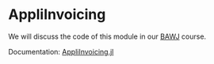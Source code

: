 # AppliInvoicing

We will discuss the code of this module in our [BAWJ](https://www.appligate.nl/BAWJ/) course.

Documentation: [AppliInvoicing.jl](https://www.appligate.nl/AppliInvoicing.jl/)
